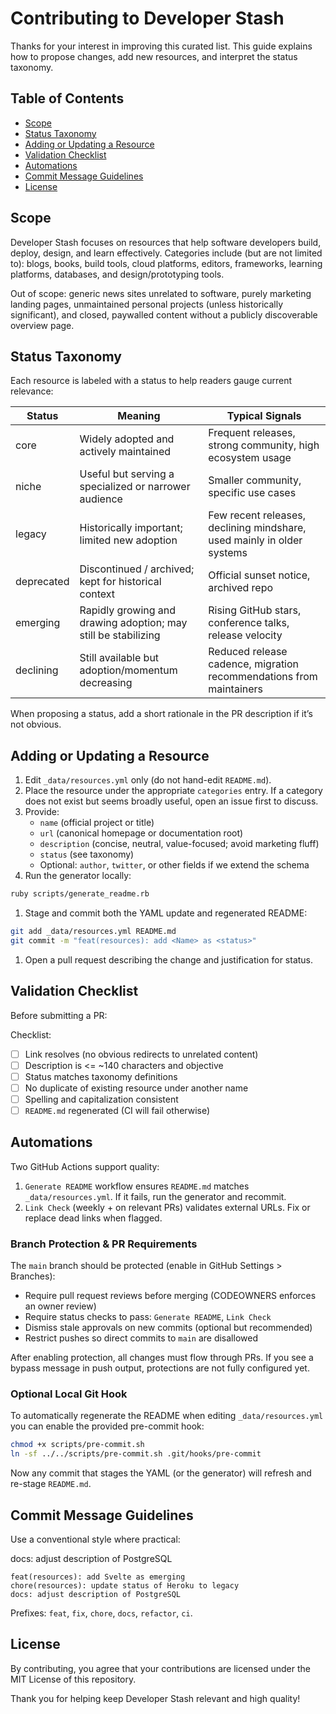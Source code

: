 # Contributing to Developer Stash

Thanks for your interest in improving this curated list. This guide explains how to propose changes, add new resources, and interpret the status taxonomy.

## Table of Contents

- [Scope](#scope)
- [Status Taxonomy](#status-taxonomy)
- [Adding or Updating a Resource](#adding-or-updating-a-resource)
- [Validation Checklist](#validation-checklist)
- [Automations](#automations)
- [Commit Message Guidelines](#commit-message-guidelines)
- [License](#license)

## Scope

Developer Stash focuses on resources that help software developers build, deploy, design, and learn effectively. Categories include (but are not limited to): blogs, books, build tools, cloud platforms, editors, frameworks, learning platforms, databases, and design/prototyping tools.

Out of scope: generic news sites unrelated to software, purely marketing landing pages, unmaintained personal projects (unless historically significant), and closed, paywalled content without a publicly discoverable overview page.

## Status Taxonomy

Each resource is labeled with a status to help readers gauge current relevance:

| Status     | Meaning                                                                                          | Typical Signals                                                                 |
| ---------- | ------------------------------------------------------------------------------------------------ | ------------------------------------------------------------------------------- |
| core       | Widely adopted and actively maintained                                                           | Frequent releases, strong community, high ecosystem usage                       |
| niche      | Useful but serving a specialized or narrower audience                                           | Smaller community, specific use cases                                           |
| legacy     | Historically important; limited new adoption                                                     | Few recent releases, declining mindshare, used mainly in older systems          |
| deprecated | Discontinued / archived; kept for historical context                                            | Official sunset notice, archived repo                                           |
| emerging   | Rapidly growing and drawing adoption; may still be stabilizing                                  | Rising GitHub stars, conference talks, release velocity                         |
| declining  | Still available but adoption/momentum decreasing                                                | Reduced release cadence, migration recommendations from maintainers             |

When proposing a status, add a short rationale in the PR description if it’s not obvious.

## Adding or Updating a Resource

1. Edit `_data/resources.yml` only (do not hand-edit `README.md`).
1. Place the resource under the appropriate `categories` entry. If a category does not exist but seems broadly useful, open an issue first to discuss.
1. Provide:
   - `name` (official project or title)
   - `url` (canonical homepage or documentation root)
   - `description` (concise, neutral, value-focused; avoid marketing fluff)
   - `status` (see taxonomy)
   - Optional: `author`, `twitter`, or other fields if we extend the schema
1. Run the generator locally:

```bash
ruby scripts/generate_readme.rb
```

1. Stage and commit both the YAML update and regenerated README:

```bash
git add _data/resources.yml README.md
git commit -m "feat(resources): add <Name> as <status>"
```

1. Open a pull request describing the change and justification for status.

## Validation Checklist

Before submitting a PR:

Checklist:

- [ ] Link resolves (no obvious redirects to unrelated content)
- [ ] Description is <= ~140 characters and objective
- [ ] Status matches taxonomy definitions
- [ ] No duplicate of existing resource under another name
- [ ] Spelling and capitalization consistent
- [ ] `README.md` regenerated (CI will fail otherwise)

## Automations

Two GitHub Actions support quality:

1. `Generate README` workflow ensures `README.md` matches `_data/resources.yml`. If it fails, run the generator and recommit.
2. `Link Check` (weekly + on relevant PRs) validates external URLs. Fix or replace dead links when flagged.

### Branch Protection & PR Requirements

The `main` branch should be protected (enable in GitHub Settings > Branches):

- Require pull request reviews before merging (CODEOWNERS enforces an owner review)
- Require status checks to pass: `Generate README`, `Link Check`
- Dismiss stale approvals on new commits (optional but recommended)
- Restrict pushes so direct commits to `main` are disallowed

After enabling protection, all changes must flow through PRs. If you see a bypass message in push output, protections are not fully configured yet.

### Optional Local Git Hook

To automatically regenerate the README when editing `_data/resources.yml` you can enable the provided pre-commit hook:

```bash
chmod +x scripts/pre-commit.sh
ln -sf ../../scripts/pre-commit.sh .git/hooks/pre-commit
```

Now any commit that stages the YAML (or the generator) will refresh and re-stage `README.md`.

## Commit Message Guidelines

Use a conventional style where practical:

docs: adjust description of PostgreSQL
 
```text
feat(resources): add Svelte as emerging
chore(resources): update status of Heroku to legacy
docs: adjust description of PostgreSQL
```

Prefixes: `feat`, `fix`, `chore`, `docs`, `refactor`, `ci`.

## License

By contributing, you agree that your contributions are licensed under the MIT License of this repository.

Thank you for helping keep Developer Stash relevant and high quality!
